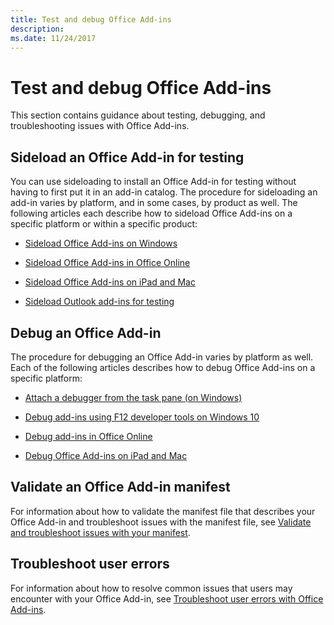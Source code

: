 ```yaml
---
title: Test and debug Office Add-ins
description: 
ms.date: 11/24/2017 
---
```


# Test and debug Office Add-ins

This section contains guidance about testing, debugging, and troubleshooting issues with Office Add-ins.

## Sideload an Office Add-in for testing

You can use sideloading to install an Office Add-in for testing without having to first put it in an add-in catalog. The procedure for sideloading an add-in varies by platform, and in some cases, by product as well. The following articles each describe how to sideload Office Add-ins on a specific platform or within a specific product:

- [Sideload Office Add-ins on Windows](create-a-network-shared-folder-catalog-for-task-pane-and-content-add-ins.md)

- [Sideload Office Add-ins in Office Online](sideload-office-add-ins-for-testing.md)

- [Sideload Office Add-ins on iPad and Mac](sideload-an-office-add-in-on-ipad-and-mac.md)

- [Sideload Outlook add-ins for testing](https://docs.microsoft.com/outlook/add-ins/sideload-outlook-add-ins-for-testing)

## Debug an Office Add-in

The procedure for debugging an Office Add-in varies by platform as well. Each of the following articles describes how to debug Office Add-ins on a specific platform:

- [Attach a debugger from the task pane (on Windows)](attach-debugger-from-task-pane.md)

- [Debug add-ins using F12 developer tools on Windows 10](debug-add-ins-using-f12-developer-tools-on-windows-10.md)

- [Debug add-ins in Office Online](debug-add-ins-in-office-online.md)

- [Debug Office Add-ins on iPad and Mac](debug-office-add-ins-on-ipad-and-mac.md)

## Validate an Office Add-in manifest

For information about how to validate the manifest file that describes your Office Add-in and troubleshoot issues with the manifest file, see [Validate and troubleshoot issues with your manifest](troubleshoot-manifest.md).

## Troubleshoot user errors

For information about how to resolve common issues that users may encounter with your Office Add-in, see [Troubleshoot user errors with Office Add-ins](testing-and-troubleshooting.md).
